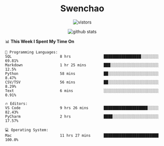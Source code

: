 <h1 align="center">Swenchao</h3>

<p align="center">
  <img src="https://visitor-badge.glitch.me/badge?page_id=Swenchao" alt="vistors" />
</p>

<p align="center">
  <img src="https://github-readme-stats.vercel.app/api?username=Swenchao&count_private=true&show_icons=true&theme=vue-dark&hide_title=true" alt="github stats" />
</p>

<!--START_SECTION:waka-->
📊 **This Week I Spent My Time On** 

```text
💬 Programming Languages: 
SQL                      8 hrs               █████████████████░░░░░░░░   69.81% 
Markdown                 1 hr 25 mins        ███░░░░░░░░░░░░░░░░░░░░░░   12.5% 
Python                   58 mins             ██░░░░░░░░░░░░░░░░░░░░░░░   8.47% 
CSV/TSV                  56 mins             ██░░░░░░░░░░░░░░░░░░░░░░░   8.29% 
Text                     6 mins              ░░░░░░░░░░░░░░░░░░░░░░░░░   0.91%

🔥 Editors: 
VS Code                  9 hrs 26 mins       ████████████████████░░░░░   82.43% 
PyCharm                  2 hrs               ████░░░░░░░░░░░░░░░░░░░░░   17.57%

💻 Operating System: 
Mac                      11 hrs 27 mins      █████████████████████████   100.0%

```


<!--END_SECTION:waka-->
